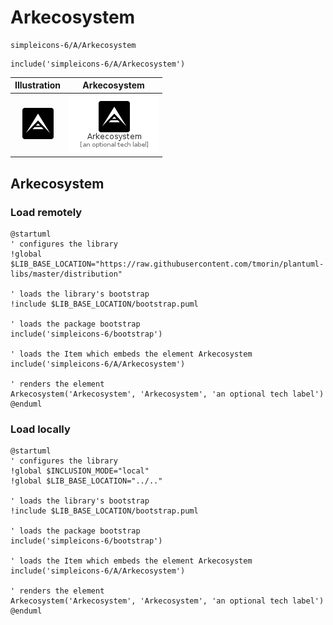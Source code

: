 # Arkecosystem


```text
simpleicons-6/A/Arkecosystem
```

```text
include('simpleicons-6/A/Arkecosystem')
```



| Illustration | Arkecosystem |
| :---: | :---: |
| ![illustration for Illustration](../../simpleicons-6/A/Arkecosystem.png) | ![illustration for Arkecosystem](../../simpleicons-6/A/Arkecosystem.Local.png) |




## Arkecosystem

### Load remotely
```plantuml
@startuml
' configures the library
!global $LIB_BASE_LOCATION="https://raw.githubusercontent.com/tmorin/plantuml-libs/master/distribution"

' loads the library's bootstrap
!include $LIB_BASE_LOCATION/bootstrap.puml

' loads the package bootstrap
include('simpleicons-6/bootstrap')

' loads the Item which embeds the element Arkecosystem
include('simpleicons-6/A/Arkecosystem')

' renders the element
Arkecosystem('Arkecosystem', 'Arkecosystem', 'an optional tech label')
@enduml
```

### Load locally
```plantuml
@startuml
' configures the library
!global $INCLUSION_MODE="local"
!global $LIB_BASE_LOCATION="../.."

' loads the library's bootstrap
!include $LIB_BASE_LOCATION/bootstrap.puml

' loads the package bootstrap
include('simpleicons-6/bootstrap')

' loads the Item which embeds the element Arkecosystem
include('simpleicons-6/A/Arkecosystem')

' renders the element
Arkecosystem('Arkecosystem', 'Arkecosystem', 'an optional tech label')
@enduml
```

